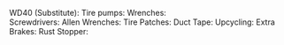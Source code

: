 WD40 (Substitute):
Tire pumps:
Wrenches:\
Screwdrivers:
Allen Wrenches:
Tire Patches: 
Duct Tape: 
Upcycling:
Extra Brakes: 
Rust Stopper:
